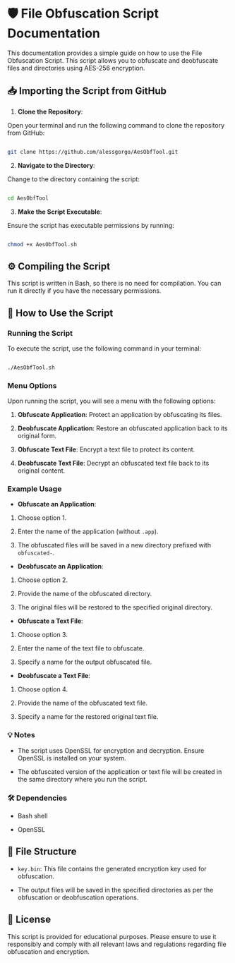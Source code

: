 # 🛡️ File Obfuscation Script Documentation

This documentation provides a simple guide on how to use the File Obfuscation Script. This script allows you to obfuscate and deobfuscate files and directories using AES-256 encryption.

  

## 📥 Importing the Script from GitHub

1. **Clone the Repository**:

Open your terminal and run the following command to clone the repository from GitHub:

```bash

git clone https://github.com/alessgorgo/AesObfTool.git

```

  

2. **Navigate to the Directory**:

Change to the directory containing the script:

```bash

cd AesObfTool

```

  

3. **Make the Script Executable**:

Ensure the script has executable permissions by running:

```bash

chmod +x AesObfTool.sh

```

  

## ⚙️ Compiling the Script

This script is written in Bash, so there is no need for compilation. You can run it directly if you have the necessary permissions.

  

## 📝 How to Use the Script


### Running the Script

To execute the script, use the following command in your terminal:

```bash

./AesObfTool.sh

```

  

### Menu Options

Upon running the script, you will see a menu with the following options:


1. **Obfuscate Application**: Protect an application by obfuscating its files.

2. **Deobfuscate Application**: Restore an obfuscated application back to its original form.

3. **Obfuscate Text File**: Encrypt a text file to protect its content.

4. **Deobfuscate Text File**: Decrypt an obfuscated text file back to its original content.

  

### Example Usage

- **Obfuscate an Application**:

1. Choose option 1.

2. Enter the name of the application (without `.app`).

3. The obfuscated files will be saved in a new directory prefixed with `obfuscated-`.

  

- **Deobfuscate an Application**:

1. Choose option 2.

2. Provide the name of the obfuscated directory.

3. The original files will be restored to the specified original directory.

  

- **Obfuscate a Text File**:

1. Choose option 3.

2. Enter the name of the text file to obfuscate.

3. Specify a name for the output obfuscated file.

  

- **Deobfuscate a Text File**:

1. Choose option 4.

2. Provide the name of the obfuscated text file.

3. Specify a name for the restored original text file.

  

### 💡 Notes

- The script uses OpenSSL for encryption and decryption. Ensure OpenSSL is installed on your system.

- The obfuscated version of the application or text file will be created in the same directory where you run the script.

  

### 🛠️ Dependencies

- Bash shell

- OpenSSL

  

## 📁 File Structure

- `key.bin`: This file contains the generated encryption key used for obfuscation.

- The output files will be saved in the specified directories as per the obfuscation or deobfuscation operations.

  

## 📖 License

This script is provided for educational purposes. Please ensure to use it responsibly and comply with all relevant laws and regulations regarding file obfuscation and encryption.

